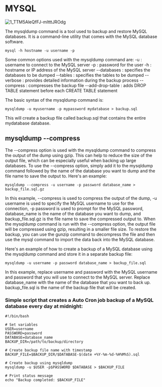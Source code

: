# MYSQL 
![1_TTM5AleQfFJ-mItttJROdg](https://user-images.githubusercontent.com/125953981/234188905-c0588905-75ad-49ab-bf0d-3c48f629d5de.jpg)

The mysqldump command is a tool used to backup and restore MySQL databases. It is a command-line utility that comes with the MySQL database software.

``` mysql -h hostname -u username -p ```

Some common options used with the mysqldump command are:
-u : username to connect to the MySQL server
-p : password for the user
-h : hostname or IP address of the MySQL server
--databases : specifies the databases to be dumped
--tables : specifies the tables to be dumped
--verbose : provides detailed information during the backup process
--compress : compresses the backup file
--add-drop-table : adds DROP TABLE statement before each CREATE TABLE statement

The basic syntax of the mysqldump command is:

```mysqldump -u myusername -p mypassword mydatabase > backup.sql```

This will create a backup file called backup.sql that contains the entire mydatabase database.

## mysqldump --compress

The --compress option is used with the mysqldump command to compress the output of the dump using gzip. This can help to reduce the size of the output file, which can be especially useful when backing up large databases.
To use the --compress option, simply add it to the mysqldump command followed by the name of the database you want to dump and the file name to save the output to. Here's an example:

``` mysqldump --compress -u username -p password database_name > backup_file.sql.gz ```

In this example, 
--compress is used to compress the output of the dump,
-u username is used to specify the MySQL username to use for the connection, 
-p password is used to prompt for the MySQL password, 
database_name is the name of the database you want to dump, and backup_file.sql.gz is the file name to save the compressed output to.
When the mysqldump command is run with the
--compress option, the output file will be compressed using gzip, resulting in a smaller file size. To restore the backup, you can use the gunzip command to decompress the file and then use the mysql command to import the data back into the MySQL database.

Here's an example of how to create a backup of a MySQL database using the mysqldump command and store it in a separate backup file:

``` mysqldump -u username -p password database_name > backup_file.sql ```

In this example, replace username and password with the MySQL username and password that you will use to connect to the MySQL server.
Replace database_name with the name of the database that you want to back up. backup_file.sql is the name of the backup file that will be created.

### Simple script that creates a Auto Cron job backup of a MySQL database every day at midnight:
```
#!/bin/bash

# Set variables
USER=username
PASSWORD=password
DATABASE=database_name
BACKUP_DIR=/path/to/backup/directory

# Create backup file name with timestamp
BACKUP_FILE=$BACKUP_DIR/$DATABASE-$(date +%Y-%m-%d-%H%M%S).sql

# Create backup using mysqldump
mysqldump -u $USER -p$PASSWORD $DATABASE > $BACKUP_FILE

# Print status message
echo "Backup completed: $BACKUP_FILE"
```
